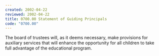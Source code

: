 ```yaml
---
created: 2002-04-22
reviewed: 2002-04-22
title: 0700.00 Statement of Guiding Principals
code: "0700.00"
---
```


The board of trustees will, as it deems necessary, make provisions for auxiliary services that will enhance the opportunity for all children to take full advantage of the educational program.
